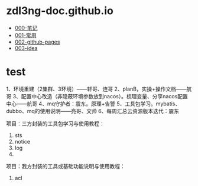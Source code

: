 # zdl3ng-doc.github.io
 - [000-笔记](000-笔记) 
 - [001-常用](001-常用) 
 - [002-github-pages](002-github-pages) 
 - [003-idea](003-idea) 

# test

1、环境重建（2集群、3环境）——轩哥、连哥
2、planB，实操+操作文档——航哥
3、配置中心改造（非隐蔽环境参数放到nacos）。梳理变量、分享nacos配置中心——航哥
4、mq守护者：震东。原理+告警
5、工具包学习。mybatis、dubbo、mq的使用说明——亮哥、文帅
6、每周汇总云资源版本迭代：震东


项目：三方封装的工具包学习与使用教程：

1. sts
2. notice
3. log
4. 


项目：我方封装的工具或基础功能说明与使用教程：
1. acl